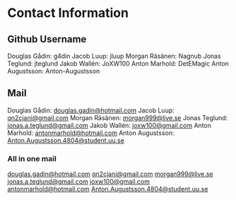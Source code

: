 # Contact Information

## Github Username
Douglas Gådin: g4din
Jacob Luup: jluup
Morgan Räsänen: Nagnub
Jonas Teglund: jteglund
Jakob Wallén: JoXW100
Anton Marhold: DetEMagic
Anton Augustsson: Anton-Augustsson

## Mail
Douglas Gådin: douglas.gadin@hotmail.com
Jacob Luup: qn2cjani@gmail.com
Morgan Räsänen: morgan999@live.se
Jonas Teglund: jonas.a.teglund@gmail.com
Jakob Wallén: joxw100@gmail.com
Anton Marhold: antonmarhold@hotmail.com
Anton Augustsson: Anton.Augustsson.4804@student.uu.se

### All in one mail
douglas.gadin@hotmail.com
qn2cjani@gmail.com
morgan999@live.se
jonas.a.teglund@gmail.com
joxw100@gmail.com
antonmarhold@hotmail.com
Anton.Augustsson.4804@student.uu.se
